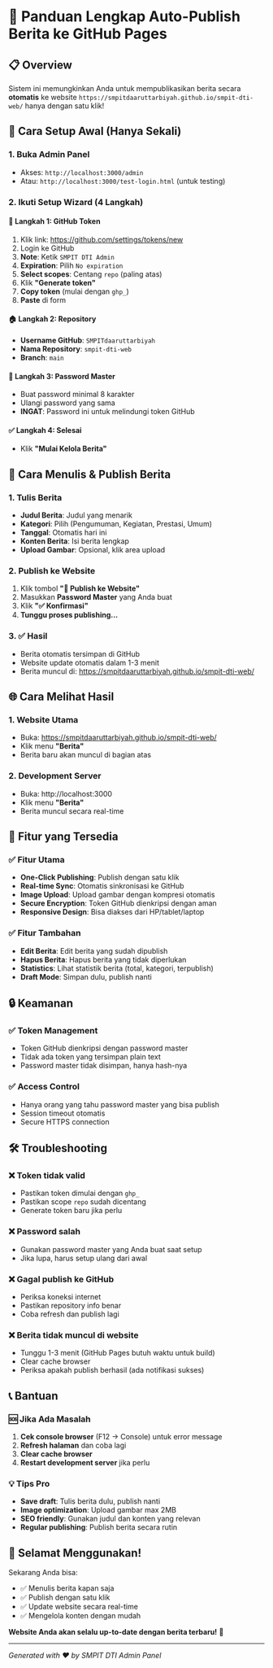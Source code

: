 # 🚀 Panduan Lengkap Auto-Publish Berita ke GitHub Pages

## 📋 Overview

Sistem ini memungkinkan Anda untuk mempublikasikan berita secara **otomatis** ke website `https://smpitdaaruttarbiyah.github.io/smpit-dti-web/` hanya dengan satu klik!

## 🔧 Cara Setup Awal (Hanya Sekali)

### 1. Buka Admin Panel
- Akses: `http://localhost:3000/admin`
- Atau: `http://localhost:3000/test-login.html` (untuk testing)

### 2. Ikuti Setup Wizard (4 Langkah)

#### 📝 Langkah 1: GitHub Token
1. Klik link: https://github.com/settings/tokens/new
2. Login ke GitHub
3. **Note**: Ketik `SMPIT DTI Admin`
4. **Expiration**: Pilih `No expiration`
5. **Select scopes**: Centang `repo` (paling atas)
6. Klik **"Generate token"**
7. **Copy token** (mulai dengan `ghp_`)
8. **Paste** di form

#### 🏠 Langkah 2: Repository
- **Username GitHub**: `SMPITdaaruttarbiyah`
- **Nama Repository**: `smpit-dti-web`
- **Branch**: `main`

#### 🔐 Langkah 3: Password Master
- Buat password minimal 8 karakter
- Ulangi password yang sama
- **INGAT**: Password ini untuk melindungi token GitHub

#### ✅ Langkah 4: Selesai
- Klik **"Mulai Kelola Berita"**

## 📝 Cara Menulis & Publish Berita

### 1. Tulis Berita
- **Judul Berita**: Judul yang menarik
- **Kategori**: Pilih (Pengumuman, Kegiatan, Prestasi, Umum)
- **Tanggal**: Otomatis hari ini
- **Konten Berita**: Isi berita lengkap
- **Upload Gambar**: Opsional, klik area upload

### 2. Publish ke Website
1. Klik tombol **"🚀 Publish ke Website"**
2. Masukkan **Password Master** yang Anda buat
3. Klik **"✅ Konfirmasi"**
4. **Tunggu proses publishing...**

### 3. ✅ Hasil
- Berita otomatis tersimpan di GitHub
- Website update otomatis dalam 1-3 menit
- Berita muncul di: https://smpitdaaruttarbiyah.github.io/smpit-dti-web/

## 🌐 Cara Melihat Hasil

### 1. Website Utama
- Buka: https://smpitdaaruttarbiyah.github.io/smpit-dti-web/
- Klik menu **"Berita"**
- Berita baru akan muncul di bagian atas

### 2. Development Server
- Buka: http://localhost:3000
- Klik menu **"Berita"**
- Berita muncul secara real-time

## 📱 Fitur yang Tersedia

### ✅ Fitur Utama
- **One-Click Publishing**: Publish dengan satu klik
- **Real-time Sync**: Otomatis sinkronisasi ke GitHub
- **Image Upload**: Upload gambar dengan kompresi otomatis
- **Secure Encryption**: Token GitHub dienkripsi dengan aman
- **Responsive Design**: Bisa diakses dari HP/tablet/laptop

### ✅ Fitur Tambahan
- **Edit Berita**: Edit berita yang sudah dipublish
- **Hapus Berita**: Hapus berita yang tidak diperlukan
- **Statistics**: Lihat statistik berita (total, kategori, terpublish)
- **Draft Mode**: Simpan dulu, publish nanti

## 🔒 Keamanan

### ✅ Token Management
- Token GitHub dienkripsi dengan password master
- Tidak ada token yang tersimpan plain text
- Password master tidak disimpan, hanya hash-nya

### ✅ Access Control
- Hanya orang yang tahu password master yang bisa publish
- Session timeout otomatis
- Secure HTTPS connection

## 🛠️ Troubleshooting

### ❌ Token tidak valid
- Pastikan token dimulai dengan `ghp_`
- Pastikan scope `repo` sudah dicentang
- Generate token baru jika perlu

### ❌ Password salah
- Gunakan password master yang Anda buat saat setup
- Jika lupa, harus setup ulang dari awal

### ❌ Gagal publish ke GitHub
- Periksa koneksi internet
- Pastikan repository info benar
- Coba refresh dan publish lagi

### ❌ Berita tidak muncul di website
- Tunggu 1-3 menit (GitHub Pages butuh waktu untuk build)
- Clear cache browser
- Periksa apakah publish berhasil (ada notifikasi sukses)

## 📞 Bantuan

### 🆘 Jika Ada Masalah
1. **Cek console browser** (F12 → Console) untuk error message
2. **Refresh halaman** dan coba lagi
3. **Clear cache browser**
4. **Restart development server** jika perlu

### 💡 Tips Pro
- **Save draft**: Tulis berita dulu, publish nanti
- **Image optimization**: Upload gambar max 2MB
- **SEO friendly**: Gunakan judul dan konten yang relevan
- **Regular publishing**: Publish berita secara rutin

## 🎉 Selamat Menggunakan!

Sekarang Anda bisa:
- ✅ Menulis berita kapan saja
- ✅ Publish dengan satu klik
- ✅ Update website secara real-time
- ✅ Mengelola konten dengan mudah

**Website Anda akan selalu up-to-date dengan berita terbaru!** 🚀

---
*Generated with ❤️ by SMPIT DTI Admin Panel*